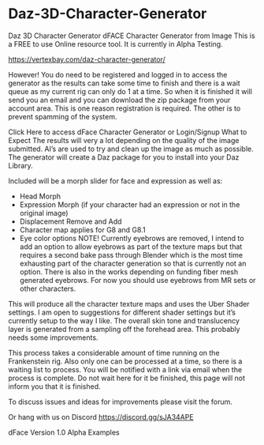 # Daz-3D-Character-Generator
Daz 3D Character Generator
dFACE Character Generator from Image
This is a FREE to use Online resource tool. It is currently in Alpha Testing.

https://vertexbay.com/daz-character-generator/

However! You do need to be registered and logged in to access the generator as the results can take some time to finish and there is a wait queue as my current rig can only do 1 at a time. So when it is finished it will send you an email and you can download the zip package from your account area. This is one reason registration is required. The other is to prevent spamming of the system.

Click Here to access dFace Character Generator or Login/Signup
What to Expect
The results will very a lot depending on the quality of the image submitted. AI’s are used to try and clean up the image as much as possible. The generator will create a Daz package for you to install into your Daz Library.

Included will be a morph slider for face and expression as well as:

* Head Morph
* Expression Morph (if your character had an expression or not in the original image)
* Displacement Remove and Add
* Character map applies for G8 and G8.1
* Eye color options
NOTE! Currently eyebrows are removed, I intend to add an option to allow eyebrows as part of the texture maps but that requires a second bake pass through Blender which is the most time exhausting part of the character generation so that is currently not an option. There is also in the works depending on funding fiber mesh generated eyebrows. For now you should use eyebrows from MR sets or other characters.

This will produce all the character texture maps and uses the Uber Shader settings. I am open to suggestions for different shader settings but it’s currently setup to the way I like. The overall skin tone and translucency layer is generated from a sampling off the forehead area. This probably needs some improvements.

This process takes a considerable amount of time running on the Frankenstein rig. Also only one can be processed at a time, so there is a waiting list to process. You will be notified with a link via email when the process is complete. Do not wait here for it be finished, this page will not inform you that it is finished.

To discuss issues and ideas for improvements please visit the forum.

Or hang with us on Discord https://discord.gg/sJA34APE


dFace Version 1.0 Alpha Examples


